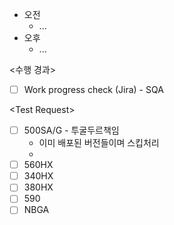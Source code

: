 - 오전
	- ...
- 오후
	- ...

<수행 경과>
- [ ] Work progress check (Jira) - SQA

\<Test Request>
- [ ] 500SA/G - 투굴두르책임
	- 이미 배포된 버전들이며 스킵처리
	- 
- [ ] 560HX
- [ ]  340HX
- [ ] 380HX
- [ ] 590
- [ ] NBGA
